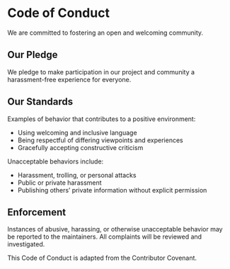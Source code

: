 # Code of Conduct

We are committed to fostering an open and welcoming community.

## Our Pledge

We pledge to make participation in our project and community a harassment-free experience for everyone.

## Our Standards

Examples of behavior that contributes to a positive environment:

- Using welcoming and inclusive language
- Being respectful of differing viewpoints and experiences
- Gracefully accepting constructive criticism

Unacceptable behaviors include:

- Harassment, trolling, or personal attacks
- Public or private harassment
- Publishing others’ private information without explicit permission

## Enforcement

Instances of abusive, harassing, or otherwise unacceptable behavior may be reported to the maintainers. All complaints will be reviewed and investigated.

This Code of Conduct is adapted from the Contributor Covenant.
